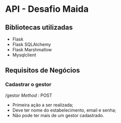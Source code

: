 # API - Desafio Maida

## Bibliotecas utilizadas

- Flask
- Flask SQLAlchemy
- Flask Marshmallow
- Mysqlclient

## Requisitos de Negócios
### Cadastrar o gestor
/gestor _Method_ : POST
- Primeira ação a ser realizada;
- Deve ter nome do estabelecimento, email e senha;
- Não pode ter mais de um gestor cadastrado.